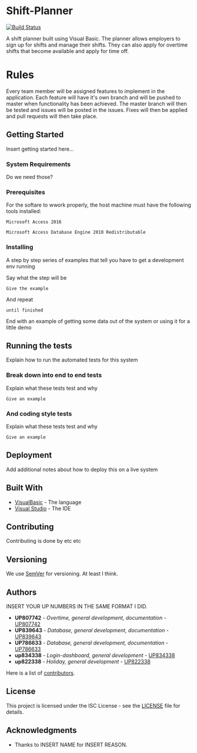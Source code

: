 # Shift-Planner
[![Build Status](https://travis-ci.org/UP807742/Shift-Planner.svg?branch=master)](https://travis-ci.org/UP807742/Shift-Planner)

A shift planner built using Visual Basic. The planner allows employers to sign up for shifts and manage their shifts. They can also apply for overtime shifts that become available and apply for time off.

# Rules

Every team member will be assigned features to implement in the application. Each feature will have it's own branch and will be pushed to master when functionality has been achieved. The master branch will then be tested and issues will be posted in the issues. Fixes will then be applied and pull requests will then take place.

## Getting Started

Insert getting started here...

### System Requirements

Do we need those?

### Prerequisites

For the softare to wwork properly, the host machine must have the following tools installed:

```
Microsoft Access 2016
```

```
Microsoft Access Database Engine 2010 Redistributable
```

### Installing

A step by step series of examples that tell you have to get a development env running

Say what the step will be

```
Give the example
```

And repeat

```
until finished
```

End with an example of getting some data out of the system or using it for a little demo

## Running the tests

Explain how to run the automated tests for this system

### Break down into end to end tests

Explain what these tests test and why

```
Give an example
```

### And coding style tests

Explain what these tests test and why

```
Give an example
```

## Deployment

Add additional notes about how to deploy this on a live system

## Built With

* [VisualBasic](https://docs.microsoft.com/en-us/dotnet/visual-basic/getting-started/) - The language
* [Visual Studio](https://www.visualstudio.com/) - The IDE

## Contributing

Contributing is done by etc etc

## Versioning

We use [SemVer](http://semver.org/) for versioning. At least I think.

## Authors

INSERT YOUR UP NUMBERS IN THE SAME FORMAT I DID.
* **UP807742** - *Overtime, general development, documentation* - [UP807742](https://github.com/UP807742)
* **UP839643** - *Database, general development, documentation* - [UP839643](https://github.com/UP839643)
* **UP786633** - *Database, general development, documentation* - [UP786633](https://github.com/up786633)
* **up834338** - *Login-dashboard, general development* - [UP834338](https://github.com/up834338)
* **up822338** - *Holiday, general development* - [UP822338](https://github.com/up822338)

Here is a list of [contributors](https://github.com/UP807742/Shift-Planner/graphs/contributors).

## License

This project is licensed under the ISC License - see the [LICENSE](LICENSE) file for details.

## Acknowledgments

* Thanks to INSERT NAME for INSERT REASON.
